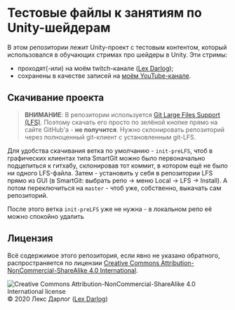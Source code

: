 ﻿# Тестовые файлы к занятиям по Unity-шейдерам

В этом репозитории лежит Unity-проект с тестовым контентом, который использовался  в обучающих стримах про шейдеры в Unity.
Эти стримы:
* проходят(-или) на моём twitch-канале ([Lex Darlog](https://www.twitch.tv/lex_drl));
* сохранены в качестве записей на [моём YouTube-канале](https://www.youtube.com/playlist?list=PLATnLipPUmfe-1w6G6b2wrne0SNZr6HkE).

## Скачивание проекта
> __ВНИМАНИЕ__:
> В репозитории используется [Git Large Files Support (LFS)](https://git-lfs.github.com/). Поэтому скачать его просто по зелёной кнопке прямо на сайте GitHub'а - **не получится**. Нужно склонировать репозиторий через полноценный git-клиент с установленным git-LFS.

Для удобства скачивания ветка по умолчанию - `init-preLFS`, чтоб в графических клиентах типа SmartGit можно было первоначально подцепиться к гитхабу, склонировав тот коммит, в котором ещё не было ни одного LFS-файла. Затем - установить у себя в репозитории LFS прямо из GUI (в SmartGit: выбрать репо -> меню Local -> LFS -> Install). А потом переключиться на `master` - чтоб уже, собственно, выкачать сам репозиторий.

После этого ветка `init-preLFS` уже не нужна - в локальном репо её можно спокойно удалить

## Лицензия
Всё содержимое этого репозитория, если явно не указано обратного, распространяется по лицензии
[Creative Commons Attribution-NonCommercial-ShareAlike 4.0 International](http://creativecommons.org/licenses/by-nc-sa/4.0/).

![Creative Commons Attribution-NonCommercial-ShareAlike 4.0 International license](https://i.creativecommons.org/l/by-nc-sa/4.0/88x31.png)
© 2020 Лекс Дарлог ([Lex Darlog](https://github.com/Lex-DRL))
